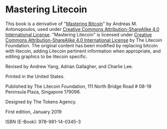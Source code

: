 # Mastering Litecoin

This book is a derivative of "[Mastering Bitcoin](https://github.com/bitcoinbook/bitcoinbook)" by Andreas M. Antonopoulos, used under [ Creative Commons Attribution-ShareAlike 4.0 International License](https://creativecommons.org/licenses/by-sa/4.0/).  "Mastering Litecoin" is licensed under [Creative Commons Attribution-ShareAlike 4.0 International License](https://creativecommons.org/licenses/by-sa/4.0/) by The Litecoin Foundation.  The original content has been modified by replacing bitcoin with litecoin, adding Litecoin pertinent information when appropriate, and editing graphics to be litecoin specific.  

Revised by Andrew Yang, Adrian Gallagher, and Charlie Lee.

Printed in the United States.

Published by The Litecoin Foundation, 111 North Bridge Road # 08-19 Peninsula Plaza, Singapore 179098.

Designed by The Tokens Agency.

First edition, January 2019

ISBN (E-Book): 978-981-14-0345-3

